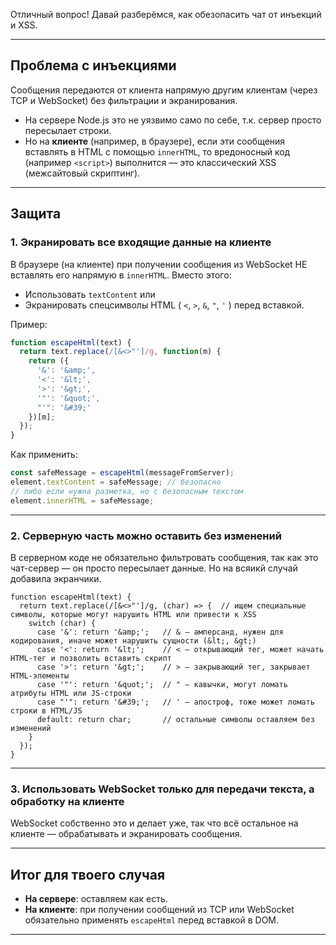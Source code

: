Отличный вопрос! Давай разберёмся, как обезопасить чат от инъекций и XSS.

---

## Проблема с инъекциями

Сообщения передаются от клиента напрямую другим клиентам (через TCP и WebSocket) без фильтрации и экранирования.

* На сервере Node.js это не уязвимо само по себе, т.к. сервер просто пересылает строки.
* Но на **клиенте** (например, в браузере), если эти сообщения вставлять в HTML с помощью `innerHTML`, то вредоносный код (например `<script>`) выполнится — это классический XSS (межсайтовый скриптинг).

---

## Защита

### 1. Экранировать все входящие данные **на клиенте**

В браузере (на клиенте) при получении сообщения из WebSocket НЕ вставлять его напрямую в `innerHTML`. Вместо этого:

* Использовать `textContent` или
* Экранировать спецсимволы HTML ( `<`, `>`, `&`, `"`, `'` ) перед вставкой.

Пример:

```js
function escapeHtml(text) {
  return text.replace(/[&<>"']/g, function(m) {
    return ({
      '&': '&amp;',
      '<': '&lt;',
      '>': '&gt;',
      '"': '&quot;',
      "'": '&#39;'
    })[m];
  });
}
```

Как применить:

```js
const safeMessage = escapeHtml(messageFromServer);
element.textContent = safeMessage; // безопасно
// либо если нужна разметка, но с безопасным текстом
element.innerHTML = safeMessage;
```

---

### 2. Серверную часть можно оставить без изменений

В серверном коде не обязательно фильтровать сообщения, так как это чат-сервер — он просто пересылает данные. Но на всяикй случай добавила экранчики.

```
function escapeHtml(text) {
  return text.replace(/[&<>"']/g, (char) => {  // ищем специальные символы, которые могут нарушить HTML или привести к XSS
    switch (char) {
      case '&': return '&amp;';   // & — амперсанд, нужен для кодирования, иначе может нарушить сущности (&lt;, &gt;)
      case '<': return '&lt;';    // < — открывающий тег, может начать HTML-тег и позволить вставить скрипт
      case '>': return '&gt;';    // > — закрывающий тег, закрывает HTML-элементы
      case '"': return '&quot;';  // " — кавычки, могут ломать атрибуты HTML или JS-строки
      case "'": return '&#39;';   // ' — апостроф, тоже может ломать строки в HTML/JS
      default: return char;       // остальные символы оставляем без изменений
    }
  });
}
```

---

### 3. Использовать WebSocket только для передачи текста, а обработку на клиенте

WebSocket собственно это и делает уже, так что всё остальное на клиенте — обрабатывать и экранировать сообщения.

---

## Итог для твоего случая

* **На сервере**: оставляем как есть.
* **На клиенте**: при получении сообщений из TCP или WebSocket обязательно применять `escapeHtml` перед вставкой в DOM.

---
